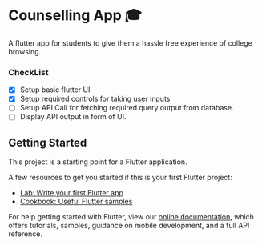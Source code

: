 # Counselling App :mortar_board:

A flutter app for students to give them a hassle free experience of college browsing.

### CheckList
- [x] Setup basic flutter UI
- [x] Setup required controls for taking user inputs
- [ ] Setup API Call for fetching required query output from database.
- [ ] Display API output in form of UI.

## Getting Started

This project is a starting point for a Flutter application.

A few resources to get you started if this is your first Flutter project:

- [Lab: Write your first Flutter app](https://flutter.dev/docs/get-started/codelab)
- [Cookbook: Useful Flutter samples](https://flutter.dev/docs/cookbook)

For help getting started with Flutter, view our
[online documentation](https://flutter.dev/docs), which offers tutorials,
samples, guidance on mobile development, and a full API reference.
